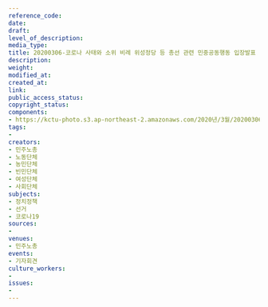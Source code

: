 ```yaml
---
reference_code: 
date: 
draft: 
level_of_description: 
media_type: 
title: 20200306-코로나 사태와 소위 비례 위성정당 등 총선 관련 민중공동행동 입장발표 기자회견
description: 
weight: 
modified_at: 
created_at: 
link: 
public_access_status: 
copyright_status: 
components:
- https://kctu-photo.s3.ap-northeast-2.amazonaws.com/2020년/3월/20200306-코로나+사태와+소위+비례+위성정당+등+총선+관련+민중공동행동+입장발표+기자회견/_CTU2476.jpg
tags:
- 
creators:
- 민주노총
- 노동단체
- 농민단체
- 빈민단체
- 여성단체
- 사회단체
subjects:
- 정치정책
- 선거
- 코로나19
sources:
- 
venues:
- 민주노총
events:
- 기자회견
culture_workers:
- 
issues:
- 
---
```


